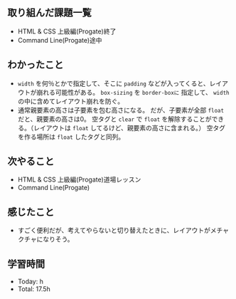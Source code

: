 ## 取り組んだ課題一覧
- HTML & CSS 上級編(Progate)終了
- Command Line(Progate)途中
## わかったこと
- ```width``` を何％とかで指定して、そこに ```padding``` などが入ってくると、レイアウトが崩れる可能性がある。
```box-sizing``` を ```border-boxに``` 指定して、 ```width``` の中に含めてレイアウト崩れを防ぐ。
- 通常親要素の高さは子要素を包む高さになる。
だが、子要素が全部 ```float``` だと、親要素の高さは0。
空タグと ```clear``` で ```float``` を解除することができる。（レイアウトは ```float``` してるけど、親要素の高さに含まれる。）
空タグを作る場所は ```float``` したタグと同列。
## 次やること
- HTML & CSS 上級編(Progate)道場レッスン
- Command Line(Progate)
## 感じたこと
- すごく便利だが、考えてやらないと切り替えたときに、レイアウトがメチャクチャになりそう。
## 学習時間
- Today: h
- Total: 17.5h
